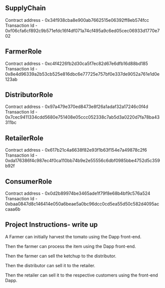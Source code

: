 ## SupplyChain

Contract address - 0x34f938cba8e900ab7662515e06392ff8eb574fcc
Transaction Id - 0xf06cfa6cf892c9b571efdc16f4df071a74cf495a9c6ed05cec06933d1770e702

## FarmerRole

Contract address - 0xc4f4226fb2d30ca5f7ec82d67e6dfb16d88bd185
Transaction Id - 0x8e4d96339a2b53cb525e816dbc6e77725e757bf0e337de9052a761e1d0e123ab

## DistributorRole

Contract address - 0x97a479e370ed8473e8f26a1adaf32a17246c0f4d
Transaction Id - 0x7cec9411334cdd5680e751408e05ccc052338c7ab5d3a0220d7fa78ba43311bc

## RetailerRole

Contract address - 0x617b21c4a6638f82e93f1b63f154e7a49878c2f6
Transaction Id - 0xda176386f4c987ec4f0ca110bb74b9e2e55556c6dbf0985bbe4752d5c359b92f

## ConsumerRole

Contract address - 0x0d2b89974be3465ade1f79f8e68b4bf9c576a524
Transaction Id - 0xbaa0847d8c146414e050a6beae5a0bc96dcc0cd5ea55d50c582d4095accaaa6b


## Project Instructions- write up

A Farmer can initially harvest the tomato using the Dapp front-end.

Then the farmer can process the item using the Dapp front-end.

Then the farmer can sell the ketchup to the distributor.

Then the distributor can sell it to the retailer.

Then the retailer can sell it to the respective customers using the front-end Dapp.